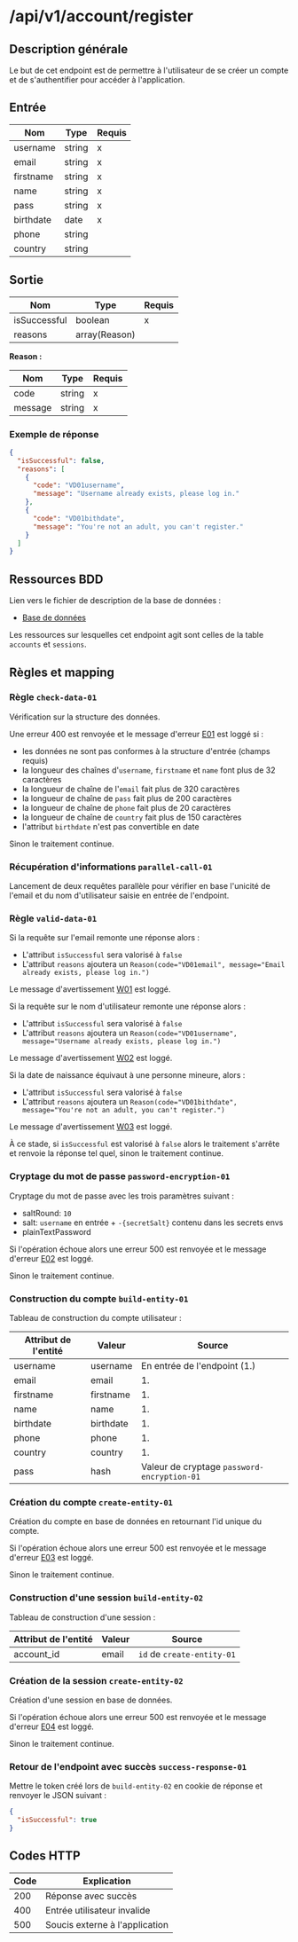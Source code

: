 # /api/v1/account/register

## Description générale

Le but de cet endpoint est de permettre à l'utilisateur de se créer un compte et de s'authentifier pour accéder à l'application.

## Entrée

| Nom       | Type   | Requis |
| --------- | ------ | ------ |
| username  | string | x      |
| email     | string | x      |
| firstname | string | x      |
| name      | string | x      |
| pass      | string | x      |
| birthdate | date   | x      |
| phone     | string |        |
| country   | string |        |

## Sortie

| Nom          | Type          | Requis |
| ------------ | ------------- | ------ |
| isSuccessful | boolean       | x      |
| reasons      | array(Reason) |        |

**Reason :**

| Nom     | Type   | Requis |
| ------- | ------ | ------ |
| code    | string | x      |
| message | string | x      |

### Exemple de réponse

```json
{
  "isSuccessful": false,
  "reasons": [
    {
      "code": "VD01username",
      "message": "Username already exists, please log in."
    },
    {
      "code": "VD01bithdate",
      "message": "You're not an adult, you can't register."
    }
  ]
}
```

## Ressources BDD

Lien vers le fichier de description de la base de données :

- <a href="/server/docs/database/database.md">Base de données</a>

Les ressources sur lesquelles cet endpoint agit sont celles de la table `accounts` et `sessions`.

## Règles et mapping

### Règle `check-data-01`

Vérification sur la structure des données.

Une erreur 400 est renvoyée et le message d'erreur <a href="/server/docs/error-messages.md">E01</a> est loggé si :

- les données ne sont pas conformes à la structure d'entrée (champs requis)
- la longueur des chaînes d'`username`, `firstname` et `name` font plus de 32 caractères
- la longueur de chaîne de l'`email` fait plus de 320 caractères
- la longueur de chaîne de `pass` fait plus de 200 caractères
- la longueur de chaîne de `phone` fait plus de 20 caractères
- la longueur de chaîne de `country` fait plus de 150 caractères
- l'attribut `birthdate` n'est pas convertible en date

Sinon le traitement continue.

### Récupération d'informations `parallel-call-01`

Lancement de deux requêtes parallèle pour vérifier en base l'unicité de l'email et du nom d'utilisateur saisie en entrée de l'endpoint.

### Règle `valid-data-01`

Si la requête sur l'email remonte une réponse alors :

- L'attribut `isSuccessful` sera valorisé à `false`
- L'attribut `reasons` ajoutera un `Reason(code="VD01email", message="Email already exists, please log in.")`

Le message d'avertissement <a href="/server/docs/error-messages.md">W01</a> est loggé.

Si la requête sur le nom d'utilisateur remonte une réponse alors :

- L'attribut `isSuccessful` sera valorisé à `false`
- L'attribut `reasons` ajoutera un `Reason(code="VD01username", message="Username already exists, please log in.")`

Le message d'avertissement <a href="/server/docs/error-messages.md">W02</a> est loggé.

Si la date de naissance équivaut à une personne mineure, alors :

- L'attribut `isSuccessful` sera valorisé à `false`
- L'attribut `reasons` ajoutera un `Reason(code="VD01bithdate", message="You're not an adult, you can't register.")`

Le message d'avertissement <a href="/server/docs/error-messages.md">W03</a> est loggé.

À ce stade, si `isSuccessful` est valorisé à `false` alors le traitement s'arrête et renvoie la réponse tel quel, sinon le traitement continue.

### Cryptage du mot de passe `password-encryption-01`

Cryptage du mot de passe avec les trois paramètres suivant :

- saltRound: `10`
- salt: `username` en entrée + `-{secretSalt}` contenu dans les secrets envs
- plainTextPassword

Si l'opération échoue alors une erreur 500 est renvoyée et le message d'erreur <a href="/server/docs/error-messages.md">E02</a> est loggé.

Sinon le traitement continue.

### Construction du compte `build-entity-01`

Tableau de construction du compte utilisateur :

| Attribut de l'entité | Valeur    | Source                                      |
| -------------------- | --------- | ------------------------------------------- |
| username             | username  | En entrée de l'endpoint (1.)                |
| email                | email     | 1.                                          |
| firstname            | firstname | 1.                                          |
| name                 | name      | 1.                                          |
| birthdate            | birthdate | 1.                                          |
| phone                | phone     | 1.                                          |
| country              | country   | 1.                                          |
| pass                 | hash      | Valeur de cryptage `password-encryption-01` |

### Création du compte `create-entity-01`

Création du compte en base de données en retournant l'id unique du compte.

Si l'opération échoue alors une erreur 500 est renvoyée et le message d'erreur <a href="/server/docs/error-messages.md">E03</a> est loggé.

Sinon le traitement continue.

### Construction d'une session `build-entity-02`

Tableau de construction d'une session :

| Attribut de l'entité | Valeur | Source                     |
| -------------------- | ------ | -------------------------- |
| account_id           | email  | `id` de `create-entity-01` |

### Création de la session `create-entity-02`

Création d'une session en base de données.

Si l'opération échoue alors une erreur 500 est renvoyée et le message d'erreur <a href="/server/docs/error-messages.md">E04</a> est loggé.

Sinon le traitement continue.

### Retour de l'endpoint avec succès `success-response-01`

Mettre le token créé lors de `build-entity-02` en cookie de réponse et renvoyer le JSON suivant :

```json
{
  "isSuccessful": true
}
```

## Codes HTTP

| Code | Explication                    |
| ---- | ------------------------------ |
| 200  | Réponse avec succès            |
| 400  | Entrée utilisateur invalide    |
| 500  | Soucis externe à l'application |
